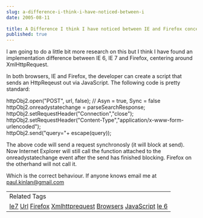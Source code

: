 ```yaml
---
slug: a-difference-i-think-i-have-noticed-between-i
date: 2005-08-11
 
title: A Difference I think I have noticed between IE and Firefox concerning XmlHttpRequest
published: true
---
```

I am going to do a little bit more research on this but I think I have found an implementation difference between IE 6, IE 7 and Firefox, centering around XmlHttpRequest.<p />In both browsers, IE and Firefox, the developer can create a script that sends an HttpReqeust out via JavaScript.  The following code is pretty standard:<p />httpObj2.open("POST", url, false);  // Asyn = true, Sync = false<br />httpObj2.onreadystatechange = parseSearchResponse;<br />httpObj2.setRequestHeader("Connection","close"); <br />httpObj2.setRequestHeader("Content-Type","application/x-www-form-urlencoded");<br />httpObj2.send("query="+ escape(query)); <p />The above code will send a request synchronosly (it will block at send).  Now Internet Explorer will still call the function attached to the onreadystatechange event after the send has finished blocking.  Firefox on the otherhand will not call it.<p />Which is the correct behaviour.  If anyone knows email me at <a href="mailto:paul.kinlan@gmail.com">paul.kinlan@gmail.com</a><p /><table class="TechnoratiHead TagHeader">
<tr><td>Related Tags</td></tr>
<tr class="Technorati"><td>
<a href="https://paul.kinlan.me/tags/Ie7" class="Tag" rel="tag">Ie7</a> <a href="https://paul.kinlan.me/tags/Url" class="Tag" rel="tag">Url</a> <a href="https://paul.kinlan.me/tags/Firefox" class="Tag" rel="tag">Firefox</a> <a href="https://paul.kinlan.me/tags/Xmlhttprequest" class="Tag" rel="tag">Xmlhttprequest</a> <a href="https://paul.kinlan.me/tags/Browsers" class="Tag" rel="tag">Browsers</a> <a href="https://paul.kinlan.me/tags/JavaScript" class="Tag" rel="tag">JavaScript</a> <a href="https://paul.kinlan.me/tags/Ie%206" class="Tag" rel="tag">Ie 6</a>
</td></tr>
</table>

